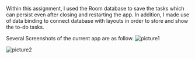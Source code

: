 Within this assignment, I used the Room database to save the tasks which can persist even after closing and restarting the app. In addition, I made use of data binding to connect database with layouts in order to store and show the to-do tasks.

Several Screenshots of the current app are as follow.
![picture1](https://raw.githubusercontent.com/Yiranluc/cs5520project/gh-pages/_posts/pictures/assignment_4_1.png)

![picture2](https://raw.githubusercontent.com/Yiranluc/cs5520project/gh-pages/_posts/pictures/assignment_4_2.png)

